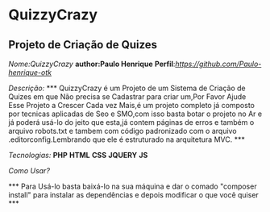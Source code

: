  # QuizzyCrazy 
## Projeto de Criação de Quizes

 *Nome:QuizzyCrazy*
 __author:Paulo Henrique__
 **Perfil**:*https://github.com/Paulo-henrique-otk*

*Descrição:*
*** QuizzyCrazy é um Projeto de um Sistema de Criação de Quizes em que Não precisa se Cadastrar para criar um,Por Favor Ajude Esse Projeto a Crescer Cada vez Mais,é um projeto completo já composto por tecnicas aplicadas de Seo e SMO,com isso basta botar o projeto no Ar e já poderá usá-lo do jeito que esta,já contem páginas de erros e também o  arquivo robots.txt e tambem com código padronizado com o arquivo .editorconfig.Lembrando que ele é estruturado na arquitetura MVC. ***

*Tecnologias:*
__PHP__
__HTML__
__CSS__
__JQUERY__
__JS__

*Como Usar?*

*** Para Usá-lo basta baixá-lo na sua máquina e dar o comado "composer install" para instalar as dependências e depois modificar o que você quiser ***

